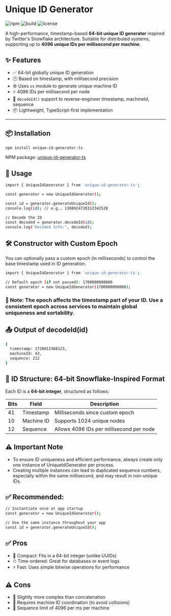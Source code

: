 # Unique ID Generator

![npm](https://img.shields.io/npm/v/unique-id-generator-ts?color=blue) ![build](https://img.shields.io/badge/build-passing-brightgreen) ![license](https://img.shields.io/npm/l/unique-id-generator-ts)

A high-performance, timestamp-based **64-bit unique ID generator** inspired by Twitter's Snowflake architecture. Suitable for distributed systems, supporting up to **4096 unique IDs per millisecond per machine**.

## ✨ Features

- ✅ 64-bit globally unique ID generation
- 🕒 Based on timestamp, with millisecond precision
- ⚙️ Uses `os` module to generate unique machine ID
- ⚡️ 4096 IDs per millisecond per node
- 🧩 `decodeId()` support to reverse-engineer timestamp, machineId, sequence
- 📦 Lightweight, TypeScript-first implementation

---

## 📦 Installation

```bash
npm install unique-id-generator-ts
```

NPM package: [unique-id-generator-ts](https://www.npmjs.com/package/unique-id-generator-ts)

## 🚀 Usage

```bash
import { UniqueIdGenerator } from 'unique-id-generator-ts';

const generator = new UniqueIdGenerator();

const id = generator.generateUniqueId();
console.log(id); // e.g., 1308924728312342528

// Decode the ID
const decoded = generator.decodeId(id);
console.log("Decoded Info:", decoded);

```

## 🛠️ Constructor with Custom Epoch

You can optionally pass a custom epoch (in milliseconds) to control the base timestamp used in ID generation.

```bash
import { UniqueIdGenerator } from 'unique-id-generator-ts';

// Default epoch (if not passed): 1700000000000
const generator = new UniqueIdGenerator(1700000000000);
```

### 📝 Note: The epoch affects the timestamp part of your ID. Use a consistent epoch across services to maintain global uniqueness and sortability.

## 📤 Output of decodeId(id)

```bash
{
  timestamp: 1728012388123,
  machineId: 43,
  sequence: 212
}
```

## 🧠 ID Structure: 64-bit Snowflake-Inspired Format

Each ID is a **64-bit integer**, structured as follows:

| Bits | Field      | Description                              |
| ---- | ---------- | ---------------------------------------- |
| 41   | Timestamp  | Milliseconds since custom epoch          |
| 10   | Machine ID | Supports 1024 unique nodes               |
| 12   | Sequence   | Allows 4096 IDs per millisecond per node |

## ⚠️ Important Note

- To ensure ID uniqueness and efficient performance, always create only one instance of UniqueIdGenerator per process.
- Creating multiple instances can lead to duplicated sequence numbers, especially within the same millisecond, and may result in non-unique IDs.

## ✅ Recommended:

```bash
// Instantiate once at app startup
const generator = new UniqueIdGenerator();

// Use the same instance throughout your app
const id = generator.generateUniqueId();
```

## ✅ Pros

- 📏 Compact: Fits in a 64-bit integer (unlike UUIDs)
- ⏱ Time-ordered: Great for databases or event logs
- ⚡️ Fast: Uses simple bitwise operations for performance

## ⚠️ Cons

- 🧩 Slightly more complex than concatenation
- 🔐 Requires machine ID coordination (to avoid collisions)
- 🔁 Sequence limit of 4096 per ms per machine
